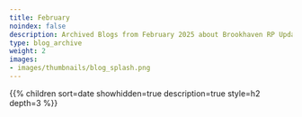 ```yaml
---
title: February
noindex: false
description: Archived Blogs from February 2025 about Brookhaven RP Updates, exciting news, and new findings
type: blog_archive
weight: 2
images:
- images/thumbnails/blog_splash.png
---
```




{{% children sort=date showhidden=true description=true style=h2  depth=3 %}}

